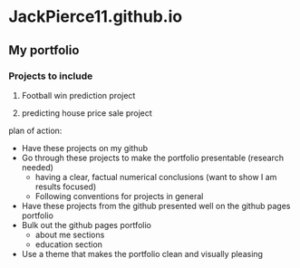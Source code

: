 # JackPierce11.github.io

## My portfolio

### Projects to include

1. Football win prediction project

2. predicting house price sale project


plan of action:
- Have these projects on my github
- Go through these projects to make the portfolio presentable (research needed)
  - having a clear, factual numerical conclusions (want to show I am results focused)
  - Following conventions for projects in general
- Have these projects from the github presented well on the github pages portfolio
- Bulk out the github pages portfolio
  - about me sections
  - education section
- Use a theme that makes the portfolio clean and visually pleasing
 
